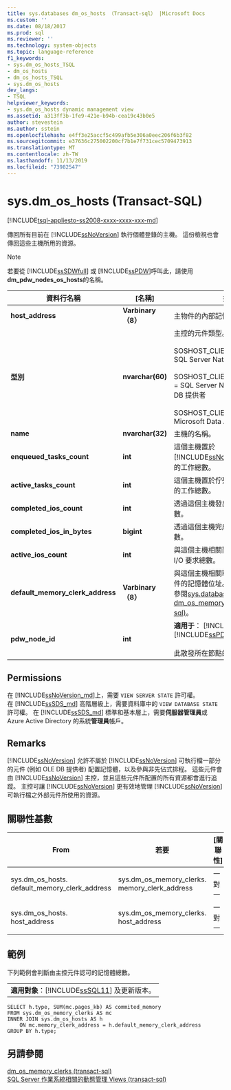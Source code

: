 ```yaml
---
title: sys.databases dm_os_hosts （Transact-sql） |Microsoft Docs
ms.custom: ''
ms.date: 08/18/2017
ms.prod: sql
ms.reviewer: ''
ms.technology: system-objects
ms.topic: language-reference
f1_keywords:
- sys.dm_os_hosts_TSQL
- dm_os_hosts
- dm_os_hosts_TSQL
- sys.dm_os_hosts
dev_langs:
- TSQL
helpviewer_keywords:
- sys.dm_os_hosts dynamic management view
ms.assetid: a313ff3b-1fe9-421e-b94b-cea19c43b0e5
author: stevestein
ms.author: sstein
ms.openlocfilehash: e4ff3e25accf5c499afb5e306a0eec206f6b3f82
ms.sourcegitcommit: e37636c275002200cf7b1e7f731cec5709473913
ms.translationtype: MT
ms.contentlocale: zh-TW
ms.lasthandoff: 11/13/2019
ms.locfileid: "73982547"
---
```

# <a name="sysdm_os_hosts-transact-sql"></a>sys.dm_os_hosts (Transact-SQL)
[!INCLUDE[tsql-appliesto-ss2008-xxxx-xxxx-xxx-md](../../includes/tsql-appliesto-ss2008-xxxx-xxxx-xxx-md.md)]

  傳回所有目前在 [!INCLUDE[ssNoVersion](../../includes/ssnoversion-md.md)] 執行個體登錄的主機。 這份檢視也會傳回這些主機所用的資源。  
  
> [!NOTE]  
>  若要從 [!INCLUDE[ssSDWfull](../../includes/sssdwfull-md.md)] 或 [!INCLUDE[ssPDW](../../includes/sspdw-md.md)]呼叫此，請使用**dm_pdw_nodes_os_hosts**的名稱。  
  
|資料行名稱|[名稱]|描述|  
|-----------------|---------------|-----------------|  
|**host_address**|**Varbinary （8）**|主物件的內部記憶體位址。|  
|**型別**|**nvarchar(60)**|主控的元件類型。 例如，<br /><br /> SOSHOST_CLIENTID_SERVERSNI= SQL Server Native Interface<br /><br /> SOSHOST_CLIENTID_SQLOLEDB = SQL Server Native Client OLE DB 提供者<br /><br /> SOSHOST_CLIENTID_MSDART = Microsoft Data Access Run Time|  
|**name**|**nvarchar(32)**|主機的名稱。|  
|**enqueued_tasks_count**|**int**|這個主機置於 [!INCLUDE[ssNoVersion](../../includes/ssnoversion-md.md)] 中之佇列的工作總數。|  
|**active_tasks_count**|**int**|這個主機置於佇列中而目前正在執行的工作總數。|  
|**completed_ios_count**|**int**|透過這個主機發出和完成的 I/O 總數。|  
|**completed_ios_in_bytes**|**bigint**|透過這個主機完成的 I/O 總位元組計數。|  
|**active_ios_count**|**int**|與這個主機相關而目前在等待完成的 I/O 要求總數。|  
|**default_memory_clerk_address**|**Varbinary （8）**|與這個主機相關聯之記憶體 Clerk 物件的記憶體位址。 如需詳細資訊，請參閱[sys.databases &#40;。 dm_os_memory_clerks transact-sql&#41;](../../relational-databases/system-dynamic-management-views/sys-dm-os-memory-clerks-transact-sql.md)。|  
|**pdw_node_id**|**int**|**適用于**： [!INCLUDE[ssSDWfull](../../includes/sssdwfull-md.md)]、[!INCLUDE[ssPDW](../../includes/sspdw-md.md)]<br /><br /> 此散發所在節點的識別碼。|  
  
## <a name="permissions"></a>Permissions

在 [!INCLUDE[ssNoVersion_md](../../includes/ssnoversion-md.md)]上，需要 `VIEW SERVER STATE` 許可權。   
在 [!INCLUDE[ssSDS_md](../../includes/sssds-md.md)] 高階層級上，需要資料庫中的 `VIEW DATABASE STATE` 許可權。 在 [!INCLUDE[ssSDS_md](../../includes/sssds-md.md)] 標準和基本層上，需要**伺服器管理員**或 Azure Active Directory 的系統**管理員**帳戶。   

## <a name="remarks"></a>Remarks  
 [!INCLUDE[ssNoVersion](../../includes/ssnoversion-md.md)] 允許不屬於 [!INCLUDE[ssNoVersion](../../includes/ssnoversion-md.md)] 可執行檔一部分的元件 (例如 OLE DB 提供者) 配置記憶體，以及參與非先佔式排程。 這些元件會由 [!INCLUDE[ssNoVersion](../../includes/ssnoversion-md.md)] 主控，並且這些元件所配置的所有資源都會進行追蹤。 主控可讓 [!INCLUDE[ssNoVersion](../../includes/ssnoversion-md.md)] 更有效地管理 [!INCLUDE[ssNoVersion](../../includes/ssnoversion-md.md)] 可執行檔之外部元件所使用的資源。  
  
## <a name="relationship-cardinalities"></a>關聯性基數  
  
|From|若要|[關聯性]|  
|----------|--------|------------------|  
|sys.dm_os_hosts. default_memory_clerk_address|sys.dm_os_memory_clerks. memory_clerk_address|一對一|  
|sys.dm_os_hosts. host_address|sys.dm_os_memory_clerks. host_address|一對一|  
  
## <a name="examples"></a>範例  
 下列範例會判斷由主控元件認可的記憶體總數。  
  
||  
|-|  
|**適用對象**：[!INCLUDE[ssSQL11](../../includes/sssql11-md.md)] 及更新版本。|  
  
```  
SELECT h.type, SUM(mc.pages_kb) AS commited_memory  
FROM sys.dm_os_memory_clerks AS mc   
INNER JOIN sys.dm_os_hosts AS h   
    ON mc.memory_clerk_address = h.default_memory_clerk_address  
GROUP BY h.type;  
```  
  
## <a name="see-also"></a>另請參閱  

 [dm_os_memory_clerks &#40;transact-sql&#41; ](../../relational-databases/system-dynamic-management-views/sys-dm-os-memory-clerks-transact-sql.md)   
 [SQL Server 作業系統相關的動態管理 Views &#40;transact-sql&#41;](../../relational-databases/system-dynamic-management-views/sql-server-operating-system-related-dynamic-management-views-transact-sql.md)  
  
  


